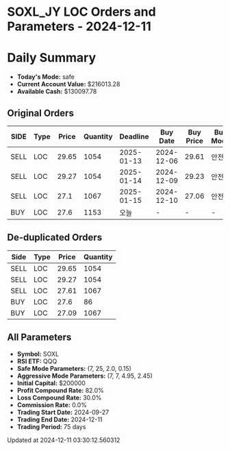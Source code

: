 # SOXL_JY LOC Orders and Parameters - 2024-12-11

# Daily Summary

- **Today's Mode:** safe
- **Current Account Value:** $216013.28
- **Available Cash:** $130097.78

## Original Orders

| SIDE | Type | Price | Quantity | Deadline | Buy Date | Buy Price | Buy Mode |
|------|------|-------|----------|----------|----------|-----------|----------|
| SELL | LOC | 29.65 | 1054 | 2025-01-13 | 2024-12-06 | 29.61 | 안전 |
| SELL | LOC | 29.27 | 1054 | 2025-01-14 | 2024-12-09 | 29.23 | 안전 |
| SELL | LOC | 27.1 | 1067 | 2025-01-15 | 2024-12-10 | 27.06 | 안전 |
| BUY | LOC | 27.6 | 1153 | 오늘 | - | - | - |

## De-duplicated Orders

| Side | Type | Price | Quantity |
|------|------|-------|----------|
| SELL | LOC | 29.65 | 1054 |
| SELL | LOC | 29.27 | 1054 |
| SELL | LOC | 27.61 | 1067 |
| BUY | LOC | 27.6 | 86 |
| BUY | LOC | 27.09 | 1067 |

## All Parameters

- **Symbol:** SOXL
- **RSI ETF:** QQQ
- **Safe Mode Parameters:** (7, 25, 2.0, 0.15)
- **Aggressive Mode Parameters:** (7, 7, 4.95, 2.45)
- **Initial Capital:** $200000
- **Profit Compound Rate:** 82.0%
- **Loss Compound Rate:** 30.0%
- **Commission Rate:** 0.0%
- **Trading Start Date:** 2024-09-27
- **Trading End Date:** 2024-12-11
- **Trading Period:** 75 days

Updated at 2024-12-11 03:30:12.560312

